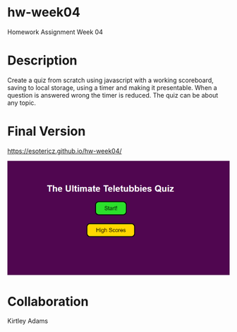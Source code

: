 # hw-week04
Homework Assignment Week 04

# Description
Create a quiz from scratch using javascript with a working scoreboard, saving to local storage, using a timer and making it presentable. When a question is answered wrong the timer is reduced. The quiz can be about any topic.

# Final Version
https://esotericz.github.io/hw-week04/

![Alt text](/assets/images/screenshot.png?raw=true "HW Week 03 Screenshot")

# Collaboration
Kirtley Adams